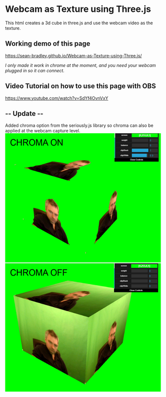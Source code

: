 # Webcam as Texture using Three.js 
 
This html creates a 3d cube in three.js and use the webcam video as the texture.


## Working demo of this page
https://sean-bradley.github.io/Webcam-as-Texture-using-Three.js/

*I only made it work in chrome at the moment, and you need your webcam plugged in so it can connect.*


## Video Tutorial on how to use this page with OBS
https://www.youtube.com/watch?v=SdYf4OvnVxY

## -- Update --
Added chroma option from the seriously.js library so chroma can also be applied at the webcam capture level.
![With CHROMA on and off](chromaOnOff.gif )

